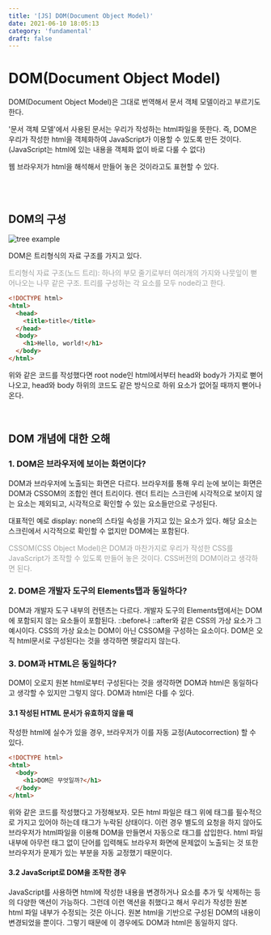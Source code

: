 ```yaml
---
title: '[JS] DOM(Document Object Model)'
date: 2021-06-10 18:05:13
category: 'fundamental'
draft: false
---
```


# DOM(Document Object Model)

DOM(Document Object Model)은 그대로 번역해서 문서 객체 모델이라고 부르기도 한다.

'문서 객체 모델'에서 사용된 문서는 우리가 작성하는 html파일을 뜻한다. 즉, DOM은 우리가 작성한 html을 객체화하여 JavaScript가 이용할 수 있도록 만든 것이다.(JavaScript는 html에 있는 내용을 객체화 없이 바로 다룰 수 없다)

웹 브라우저가 html을 해석해서 만들어 놓은 것이라고도 표현할 수 있다.

<br />
<br />

## DOM의 구성

![tree example](https://images.velog.io/images/anachrosh/post/2692af54-62d6-4b21-adbe-d42b2d45e0c0/image.png)

DOM은 트리형식의 자료 구조를 가지고 있다.

<span style="color: #9D9F9D;">트리형식 자료 구조(노드 트리): 하나의 부모 줄기로부터 여러개의 가지와 나뭇잎이 뻗어나오는 나무 같은 구조. 트리를 구성하는 각 요소를 모두 node라고 한다.</span>

```html
<!DOCTYPE html>
<html>
  <head>
    <title>title</title>
  </head>
  <body>
    <h1>Hello, world!</h1>
  </body>
</html>
```

위와 같은 코드를 작성했다면 root node인 html에서부터 head와 body가 가지로 뻗어나오고, head와 body 하위의 코드도 같은 방식으로 하위 요소가 없어질 때까지 뻗어나온다.

<br />

## DOM 개념에 대한 오해

### 1. DOM은 브라우저에 보이는 화면이다?

DOM과 브라우저에 노출되는 화면은 다르다. 브라우저를 통해 우리 눈에 보이는 화면은 DOM과 CSSOM의 조합인 렌더 트리이다. 렌더 트리는 스크린에 시각적으로 보이지 않는 요소는 제외되고, 시각적으로 확인할 수 있는 요소들만으로 구성된다.

대표적인 예로 display: none의 스타일 속성을 가지고 있는 요소가 있다. 해당 요소는 스크린에서 시각적으로 확인할 수 없지만 DOM에는 포함된다.

<span style="color: #9D9F9D">CSSOM(CSS Object Model)은 DOM과 마찬가지로 우리가 작성한 CSS를 JavaScript가 조작할 수 있도록 만들어 놓은 것이다. CSS버전의 DOM이라고 생각하면 된다.</span>

### 2. DOM은 개발자 도구의 Elements탭과 동일하다?

DOM과 개발자 도구 내부의 컨텐츠는 다르다. 개발자 도구의 Elements탭에서는 DOM에 포함되지 않는 요소들이 포함된다. ::before나 ::after와 같은 CSS의 가상 요소가 그 예시이다. CSS의 가상 요소는 DOM이 아닌 CSSOM을 구성하는 요소이다. DOM은 오직 html문서로 구성된다는 것을 생각하면 헷갈리지 않는다.

### 3. DOM과 HTML은 동일하다?

DOM이 오로지 원본 html로부터 구성된다는 것을 생각하면 DOM과 html은 동일하다고 생각할 수 있지만 그렇지 않다. DOM과 html은 다를 수 있다.

#### 3.1 작성된 HTML 문서가 유효하지 않을 때

작성한 html에 실수가 있을 경우, 브라우저가 이를 자동 교정(Autocorrection) 할 수 있다.

```html
<!DOCTYPE html>
<html>
  <body>
    <h1>DOM은 무엇일까?</h1>
  </body>
</html>
```

위와 같은 코드를 작성했다고 가정해보자. 모든 html 파일은 <body>태그 위에 <head>태그를 필수적으로 가지고 있어야 하는데 <head>태그가 누락된 상태이다. 이런 경우 별도의 요청을 하지 않아도 브라우저가 html파일을 이용해 DOM을 만들면서 자동으로 <head>태그를 삽입한다. html 파일 내부에 아무런 태그 없이 단어를 입력해도 브라우저 화면에 문제없이 노출되는 것 또한 브라우저가 문제가 있는 부분을 자동 교정했기 때문이다.

#### 3.2 JavaScript로 DOM을 조작한 경우

JavaScript를 사용하면 html에 작성한 내용을 변경하거나 요소를 추가 및 삭제하는 등의 다양한 액션이 가능하다. 그런데 이런 액션을 취했다고 해서 우리가 작성한 원본 html 파일 내부가 수정되는 것은 아니다. 원본 html을 기반으로 구성된 DOM의 내용이 변경되었을 뿐이다. 그렇기 때문에 이 경우에도 DOM과 html은 동일하지 않다.

<br/>
<br/>
<br/>
<br/>
